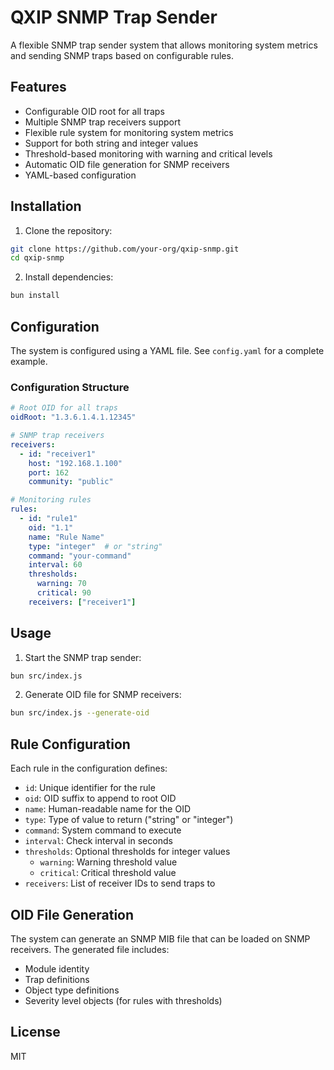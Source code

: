 # QXIP SNMP Trap Sender

A flexible SNMP trap sender system that allows monitoring system metrics and sending SNMP traps based on configurable rules.

## Features

- Configurable OID root for all traps
- Multiple SNMP trap receivers support
- Flexible rule system for monitoring system metrics
- Support for both string and integer values
- Threshold-based monitoring with warning and critical levels
- Automatic OID file generation for SNMP receivers
- YAML-based configuration

## Installation

1. Clone the repository:
```bash
git clone https://github.com/your-org/qxip-snmp.git
cd qxip-snmp
```

2. Install dependencies:
```bash
bun install
```

## Configuration

The system is configured using a YAML file. See `config.yaml` for a complete example.

### Configuration Structure

```yaml
# Root OID for all traps
oidRoot: "1.3.6.1.4.1.12345"

# SNMP trap receivers
receivers:
  - id: "receiver1"
    host: "192.168.1.100"
    port: 162
    community: "public"

# Monitoring rules
rules:
  - id: "rule1"
    oid: "1.1"
    name: "Rule Name"
    type: "integer"  # or "string"
    command: "your-command"
    interval: 60
    thresholds:
      warning: 70
      critical: 90
    receivers: ["receiver1"]
```

## Usage

1. Start the SNMP trap sender:
```bash
bun src/index.js
```

2. Generate OID file for SNMP receivers:
```bash
bun src/index.js --generate-oid
```

## Rule Configuration

Each rule in the configuration defines:

- `id`: Unique identifier for the rule
- `oid`: OID suffix to append to root OID
- `name`: Human-readable name for the OID
- `type`: Type of value to return ("string" or "integer")
- `command`: System command to execute
- `interval`: Check interval in seconds
- `thresholds`: Optional thresholds for integer values
  - `warning`: Warning threshold value
  - `critical`: Critical threshold value
- `receivers`: List of receiver IDs to send traps to

## OID File Generation

The system can generate an SNMP MIB file that can be loaded on SNMP receivers. The generated file includes:

- Module identity
- Trap definitions
- Object type definitions
- Severity level objects (for rules with thresholds)

## License

MIT
